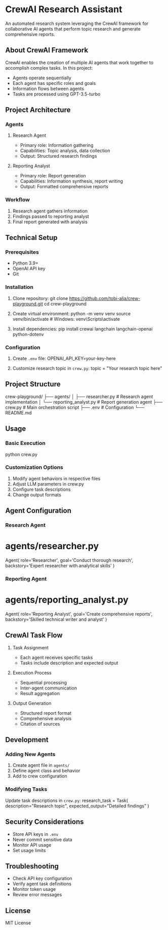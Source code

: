 # CrewAI Research Assistant

An automated research system leveraging the CrewAI framework for collaborative AI agents that perform topic research and generate comprehensive reports.

## About CrewAI Framework
CrewAI enables the creation of multiple AI agents that work together to accomplish complex tasks. In this project:
- Agents operate sequentially
- Each agent has specific roles and goals
- Information flows between agents
- Tasks are processed using GPT-3.5-turbo

## Project Architecture

### Agents
1. Research Agent
   - Primary role: Information gathering
   - Capabilities: Topic analysis, data collection
   - Output: Structured research findings

2. Reporting Analyst
   - Primary role: Report generation
   - Capabilities: Information synthesis, report writing
   - Output: Formatted comprehensive reports

### Workflow
1. Research agent gathers information
2. Findings passed to reporting analyst
3. Final report generated with analysis

## Technical Setup

### Prerequisites
- Python 3.9+
- OpenAI API key
- Git

### Installation
1. Clone repository:
git clone https://github.com/tobi-alja/crew-playground.git
cd crew-playground

2. Create virtual environment:
python -m venv venv
source venv/bin/activate  # Windows: venv\Scripts\activate

3. Install dependencies:
pip install crewai langchain langchain-openai python-dotenv

### Configuration
1. Create `.env` file:
OPENAI_API_KEY=your-key-here

2. Customize research topic in `crew.py`:
topic = "Your research topic here"

## Project Structure
crew-playground/
├── agents/
│   ├── researcher.py      # Research agent implementation
│   └── reporting_analyst.py  # Report generation agent
├── crew.py               # Main orchestration script
├── .env                 # Configuration
└── README.md

## Usage

### Basic Execution
python crew.py

### Customization Options
1. Modify agent behaviors in respective files
2. Adjust LLM parameters in crew.py
3. Configure task descriptions
4. Change output formats

## Agent Configuration

### Research Agent
# agents/researcher.py
Agent(
    role='Researcher',
    goal='Conduct thorough research',
    backstory='Expert researcher with analytical skills'
)

### Reporting Agent
# agents/reporting_analyst.py
Agent(
    role='Reporting Analyst',
    goal='Create comprehensive reports',
    backstory='Skilled technical writer and analyst'
)

## CrewAI Task Flow
1. Task Assignment
   - Each agent receives specific tasks
   - Tasks include description and expected output

2. Execution Process
   - Sequential processing
   - Inter-agent communication
   - Result aggregation

3. Output Generation
   - Structured report format
   - Comprehensive analysis
   - Citation of sources

## Development

### Adding New Agents
1. Create agent file in `agents/`
2. Define agent class and behavior
3. Add to crew configuration

### Modifying Tasks
Update task descriptions in `crew.py`:
research_task = Task(
    description="Research topic",
    expected_output="Detailed findings"
)

## Security Considerations
- Store API keys in `.env`
- Never commit sensitive data
- Monitor API usage
- Set usage limits

## Troubleshooting
- Check API key configuration
- Verify agent task definitions
- Monitor token usage
- Review error messages

## License
MIT License
